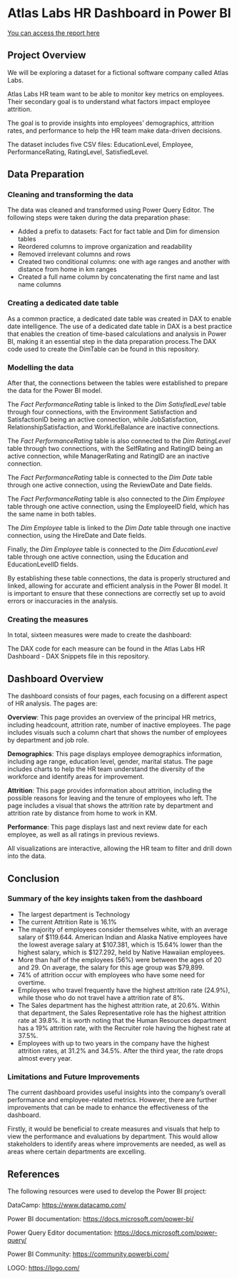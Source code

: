 # Atlas Labs HR Dashboard in Power BI

[You can access the report here](https://app.powerbi.com/view?r=eyJrIjoiNGI0YTJhODgtNThmNy00ZDE1LWJhYzMtYzNlZjIyZDQyOWU3IiwidCI6IjBiNzVlNDI4LThmNTItNDc3Ny1hOWNmLTVkYzlhNDU3NjhlMyJ9&pageName=ReportSection84d89c81548e89c307eb)

## Project Overview
We will be exploring a dataset for a fictional software company called Atlas Labs.

Atlas Labs HR team want to be able to monitor key metrics on employees. Their secondary goal is to understand what factors impact employee attrition.

The goal is to provide insights into employees’ demographics, attrition rates, and performance to help the HR team make data-driven decisions.

The dataset includes five CSV files: EducationLevel, Employee, PerformanceRating, RatingLevel, SatisfiedLevel.

## Data Preparation
### Cleaning and transforming the data
The data was cleaned and transformed using Power Query Editor. The following steps were taken during the data preparation phase:

- Added a prefix to datasets: Fact for fact table and Dim for dimension tables
- Reordered columns to improve organization and readability
- Removed irrelevant columns and rows
- Created two conditional columns: one with age ranges and another with distance from home in km ranges
- Created a full name column by concatenating the first name and last name columns

### Creating a dedicated date table
As a common practice, a dedicated date table was created in DAX to enable date intelligence. The use of a dedicated date table in DAX is a best practice that enables the creation of time-based calculations and analysis in Power BI, making it an essential step in the data preparation process.The DAX code used to create the DimTable can be found in this repository.

### Modelling the data
After that, the connections between the tables were established to prepare the data for the Power BI model.

The *Fact PerformanceRating* table is linked to the *Dim SatisfiedLevel* table through four connections, with the Environment Satisfaction and SatisfactionID being an active connection, while JobSatisfaction, RelationshipSatisfaction, and WorkLifeBalance are inactive connections.

The *Fact PerformanceRating* table is also connected to the *Dim RatingLevel* table through two connections, with the SelfRating and RatingID being an active connection, while ManagerRating and RatingID are an inactive connection.

The *Fact PerformanceRating* table is connected to the *Dim Date* table through one active connection, using the ReviewDate and Date fields.

The *Fact PerformanceRating* table is also connected to the *Dim Employee* table through one active connection, using the EmployeeID field, which has the same name in both tables.

The *Dim Employee* table is linked to the *Dim Date* table through one inactive connection, using the HireDate and Date fields.

Finally, the *Dim Employee* table is connected to the *Dim EducationLevel* table through one active connection, using the Education and EducationLevelID fields.

By establishing these table connections, the data is properly structured and linked, allowing for accurate and efficient analysis in the Power BI model. It is important to ensure that these connections are correctly set up to avoid errors or inaccuracies in the analysis.

### Creating the measures
In total, sixteen measures were made to create the dashboard:

The DAX code for each measure can be found in the Atlas Labs HR Dashboard - DAX Snippets file in this repository.

## Dashboard Overview
The dashboard consists of four pages, each focusing on a different aspect of HR analysis. The pages are:

**Overview**: This page provides an overview of the principal HR metrics, including headcount, attrition rate, number of inactive employees. The page includes visuals such a column chart that shows the number of employees by department and job role.

**Demographics**: This page displays employee demographics information, including age range, education level, gender, marital status. The page includes charts to help the HR team understand the diversity of the workforce and identify areas for improvement.

**Attrition**: This page provides information about attrition, including the possible reasons for leaving and the tenure of employees who left. The page includes a visual that shows the attrition rate by department and attrition rate by distance from home to work in KM.

**Performance**: This page displays last and next review date for each employee, as well as all ratings in previous reviews.

All visualizations are interactive, allowing the HR team to filter and drill down into the data.

## Conclusion
### Summary of the key insights taken from the dashboard
- The largest department is Technology
- The current Attrition Rate is 16.1%
- The majority of employees consider themselves white, with an average salary of $119.644. American Indian and Alaska Native employees have the lowest average salary at $107.381, which is 15.64% lower than the highest salary, which is $127.292, held by Native Hawaiian employees.
- More than half of the employees (56%) were between the ages of 20 and 29. On average, the salary for this age group was $79,899.
- 74% of attrition occur with employees who have some need for overtime.
- Employees who travel frequently have the highest attrition rate (24.9%), while those who do not travel have a attrition rate of 8%.
- The Sales department has the highest attrition rate, at 20.6%. Within that department, the Sales Representative role has the highest attrition rate at 39.8%. It is worth noting that the Human Resources department has a 19% attrition rate, with the Recruiter role having the highest rate at 37.5%.
- Employees with up to two years in the company have the highest attrition rates, at 31.2% and 34.5%. After the third year, the rate drops almost every year.

### Limitations and Future Improvements
The current dashboard provides useful insights into the company’s overall performance and employee-related metrics. However, there are further improvements that can be made to enhance the effectiveness of the dashboard.

Firstly, it would be beneficial to create measures and visuals that help to view the performance and evaluations by department. This would allow stakeholders to identify areas where improvements are needed, as well as areas where certain departments are excelling.

## References
The following resources were used to develop the Power BI project:

DataCamp: https://www.datacamp.com/

Power BI documentation: https://docs.microsoft.com/power-bi/

Power Query Editor documentation: https://docs.microsoft.com/power-query/

Power BI Community: https://community.powerbi.com/

LOGO: https://logo.com/
